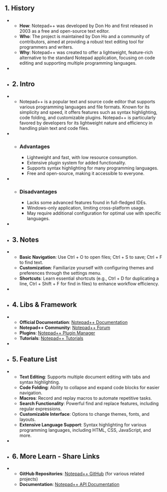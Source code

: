 ## 1. History
-
	- **How**: Notepad++ was developed by Don Ho and first released in 2003 as a free and open-source text editor.
	- **Who**: The project is maintained by Don Ho and a community of contributors, aimed at providing a robust text editing tool for programmers and writers.
	- **Why**: Notepad++ was created to offer a lightweight, feature-rich alternative to the standard Notepad application, focusing on code editing and supporting multiple programming languages.
-
- ## 2. Intro
-
	- Notepad++ is a popular text and source code editor that supports various programming languages and file formats. Known for its simplicity and speed, it offers features such as syntax highlighting, code folding, and customizable plugins. Notepad++ is particularly favored by developers for its lightweight nature and efficiency in handling plain text and code files.
-
	- ### Advantages
		- Lightweight and fast, with low resource consumption.
		- Extensive plugin system for added functionality.
		- Supports syntax highlighting for many programming languages.
		- Free and open-source, making it accessible to everyone.
-
	- ### Disadvantages
		- Lacks some advanced features found in full-fledged IDEs.
		- Windows-only application, limiting cross-platform usage.
		- May require additional configuration for optimal use with specific languages.
-
- ## 3. Notes
-
	- **Basic Navigation**: Use Ctrl + O to open files; Ctrl + S to save; Ctrl + F to find text.
	- **Customization**: Familiarize yourself with configuring themes and preferences through the settings menu.
	- **Shortcuts**: Learn essential shortcuts (e.g., Ctrl + D for duplicating a line, Ctrl + Shift + F for find in files) to enhance workflow efficiency.
-
- ## 4. Libs & Framework
-
	- **Official Documentation**: [Notepad++ Documentation](https://npp.us/)
	- **Notepad++ Community**: [Notepad++ Forum](https://community.notepad-plus-plus.org/)
	- **Plugins**: [Notepad++ Plugin Manager](https://nppplugins.sourceforge.io/)
	- **Tutorials**: [Notepad++ Tutorials](https://www.notepad-plus-plus.org/community/)
-
- ## 5. Feature List
-
	- **Text Editing**: Supports multiple document editing with tabs and syntax highlighting.
	- **Code Folding**: Ability to collapse and expand code blocks for easier navigation.
	- **Macros**: Record and replay macros to automate repetitive tasks.
	- **Search Functionality**: Powerful find and replace features, including regular expressions.
	- **Customizable Interface**: Options to change themes, fonts, and layouts.
	- **Extensive Language Support**: Syntax highlighting for various programming languages, including HTML, CSS, JavaScript, and more.
-
- ## 6. More Learn - Share Links
-
	- **GitHub Repositories**: [Notepad++ GitHub](https://github.com/notepad-plus-plus/notepad-plus-plus) (for various related projects)
	- **Documentation**: [Notepad++ API Documentation](https://npp.github.io/)